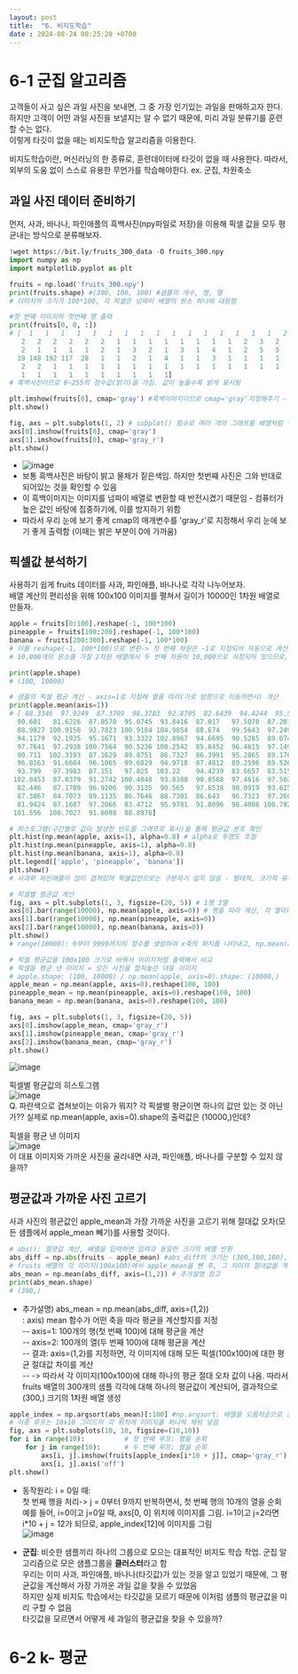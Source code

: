 ```yaml
---
layout: post
title:  "6. 비지도학습"
date : 2024-08-24 00:25:20 +0700 
---
```


# 6-1 군집 알고리즘       
고객들이 사고 싶은 과일 사진을 보내면, 그 중 가장 인기있는 과일을 판매하고자 한다.        
하지만 고객이 어떤 과일 사진을 보낼지는 알 수 없기 때문에, 미리 과일 분류기를 훈련할 수는 없다.        
이렇게 타깃이 없을 때는 비지도학습 알고리즘을 이용한다.        

비지도학습이란, 머신러닝의 한 종류로, 훈련데이터에 타깃이 없을 때 사용한다. 따라서, 외부의 도움 없이 스스로 유용한 무언가를 학습해야한다. ex. 군집, 차원축소       

## 과일 사진 데이터 준비하기       
먼저, 사과, 바나나, 파인애플의 흑백사진(npy파일로 저장)을 이용해 픽셀 값을 모두 평균내는 방식으로 분류해보자.       
``` python 
!wget https://bit.ly/fruits_300_data -O fruits_300.npy
import numpy as np
import matplotlib.pyplot as plt

fruits = np.load('fruits_300.npy')
print(fruits.shape) #(300, 100, 100) #샘플의 개수, 행, 열
# 이미지의 크기가 100*100, 각 픽셀은 넘파이 배열의 원소 하나에 대응함

#첫 번째 이미지의 첫번째 행 출력
print(fruits[0, 0, :])
# [  1   1   1   1   1   1   1   1   1   1   1   1   1   1   1   1   2   1
   2   2   2   2   2   2   1   1   1   1   1   1   1   1   2   3   2   1
   2   1   1   1   1   2   1   3   2   1   3   1   4   1   2   5   5   5
  19 148 192 117  28   1   1   2   1   4   1   1   3   1   1   1   1   1
   2   2   1   1   1   1   1   1   1   1   1   1   1   1   1   1   1   1
   1   1   1   1   1   1   1   1   1   1]
# 흑백사진이므로 0~255의 정수값(밝기)을 가짐. 값이 높을수록 밝게 표시됨

plt.imshow(fruits[0], cmap='gray') #흑백이미지이므로 cmap='gray'지정해주기 - plt.imshow 함수가 이미지 데이터를 시각화할 때 자동으로 색상 맵(color map)을 적용하기 때문
plt.show()

fig, axs = plt.subplots(1, 2) # subplot() 함수로 여러 개의 그래프를 배열처럼 쌓을 수 있음, (1,2): 하나의 행, 2개의 열
axs[0].imshow(fruits[0], cmap='gray')
axs[1].imshow(fruits[0], cmap='gray_r')
plt.show()
```
- ![image](https://github.com/user-attachments/assets/5a5c417a-da48-48b8-b962-75214de9f0eb)       
- 보통 흑백사진은 바탕이 밝고 물체가 짙은색임. 하지만 첫번쨰 사진은 그와 반대로 되어있는 것을 확인할 수 있음       
- 이 흑백이미지는 이미지를 넘파이 배열로 변환할 때 반전시켰기 때문임 - 컴퓨터가 높은 값인 바탕에 집중하기에, 이를 방지하기 위함       
- 따라서 우리 눈에 보기 좋게 cmap의 매개변수를 'gray_r'로 지정해서 우리 눈에 보기 좋게 출력함 (이때는 밝은 부분이 0에 가까움)       

## 픽셀값 분석하기       
사용하기 쉽게 fruits 데이터를 사과, 파인애플, 바나나로 각각 나누어보자.       
배열 계산의 편리성을 위해 100x100 이미지를 펼쳐서 길이가 10000인 1차원 배열로 만들자.       
```python
apple = fruits[0:100].reshape(-1, 100*100)
pineapple = fruits[100:200].reshape(-1, 100*100)
banana = fruits[200:300].reshape(-1, 100*100)
# 이를 reshape(-1, 100*100)으로 변환-> 첫 번째 차원은 -1로 지정되어 자동으로 계산, 두 번째 차원은 10,000으로 고정
# 10,000개의 원소를 가질 2차원 배열에서 두 번째 차원이 10,000으로 지정되어 있으므로, 첫 번째 차원(-1)은 자동으로 100로 계산됨(샘플이 100개 이니까)

print(apple.shape)
# (100, 10000)

# 샘플의 픽셀 평균 계산 - axis=1로 지정해 열을 따라(가로 방향으로 이동하면서) 계산
print(apple.mean(axis=1))
# [ 88.3346  97.9249  87.3709  98.3703  92.8705  82.6439  94.4244  95.5999
  90.681   81.6226  87.0578  95.0745  93.8416  87.017   97.5078  87.2019
  88.9827 100.9158  92.7823 100.9184 104.9854  88.674   99.5643  97.2495
  94.1179  92.1935  95.1671  93.3322 102.8967  94.6695  90.5285  89.0744
  97.7641  97.2938 100.7564  90.5236 100.2542  85.8452  96.4615  97.1492
  90.711  102.3193  87.1629  89.8751  86.7327  86.3991  95.2865  89.1709
  96.8163  91.6604  96.1065  99.6829  94.9718  87.4812  89.2596  89.5268
  93.799   97.3983  87.151   97.825  103.22    94.4239  83.6657  83.5159
 102.8453  87.0379  91.2742 100.4848  93.8388  90.8568  97.4616  97.5022
  82.446   87.1789  96.9206  90.3135  90.565   97.6538  98.0919  93.6252
  87.3867  84.7073  89.1135  86.7646  88.7301  86.643   96.7323  97.2604
  81.9424  87.1687  97.2066  83.4712  95.9781  91.8096  98.4086 100.7823
 101.556  100.7027  91.6098  88.8976]

# 히스토그램(구간별로 값이 발생한 빈도를 그래프로 표시)을 통해 평균값 분포 확인
plt.hist(np.mean(apple, axis=1), alpha=0.8) # alpha로 투명도 조절
plt.hist(np.mean(pineapple, axis=1), alpha=0.8)
plt.hist(np.mean(banana, axis=1), alpha=0.8)
plt.legend(['apple', 'pineapple', 'banana'])
plt.show()
# 사과와 파인애플이 많이 겹쳐있어 픽셀값만으로는 구분하기 쉽지 않음 - 형태적, 크기적 유사성

# 픽셀별 평균값 계산
fig, axs = plt.subplots(1, 3, figsize=(20, 5)) # 1행 3열
axs[0].bar(range(10000), np.mean(apple, axis=0)) # 행을 따라 계산, 각 열마다 평균을 계산함
axs[1].bar(range(10000), np.mean(pineapple, axis=0))
axs[2].bar(range(10000), np.mean(banana, axis=0))
plt.show()
# range(10000): 0부터 9999까지의 정수를 생성하여 x축의 위치를 나타내고, np.mean(apple, axis=0): 각 위치에서의 막대의 높이(y축 값)를 나타냄 - 막대그래프는 각 열의 평균을 시각화

# 픽셀 평균값을 100x100 크기로 바꿔서 이미지처럼 출력해서 비교
# 픽셀을 평균 낸 이미지 = 모든 사진을 합쳐놓은 대표 이미지
# apple.shape: (100, 10000) / np.mean(apple, axis=0).shape: (10000,)
apple_mean = np.mean(apple, axis=0).reshape(100, 100)
pineapple_mean = np.mean(pineapple, axis=0).reshape(100, 100)
banana_mean = np.mean(banana, axis=0).reshape(100, 100)

fig, axs = plt.subplots(1, 3, figsize=(20, 5))
axs[0].imshow(apple_mean, cmap='gray_r')
axs[1].imshow(pineapple_mean, cmap='gray_r')
axs[2].imshow(banana_mean, cmap='gray_r')
plt.show()
```
![image](https://github.com/user-attachments/assets/18bad03f-8a1c-4ad6-bd21-6f08c181adc9)     

픽셀별 평균값의 히스토그램        
![image](https://github.com/user-attachments/assets/11e8b362-e493-4037-8ec5-602f7996707b)    
Q. 파란색으로 겹쳐보이는 이유가 뭐지? 각 픽셀별 평균이면 하나의 값만 있는 것 아닌가?? 실제로 np.mean(apple, axis=0).shape의 출력값은 (10000,)인데?        

픽셀을 평균 낸 이미지        
![image](https://github.com/user-attachments/assets/4f3d7693-e5e0-43e1-852e-a013a5fa0329)        
이 대표 이미지와 가까운 사진을 골라내면 사과, 파인애플, 바나나를 구분할 수 있지 않을까?        

## 평균값과 가까운 사진 고르기        
사과 사진의 평균값인 apple_mean과 가장 가까운 사진을 고르기 위해 절대값 오차(모든 샘플에서 apple_mean 빼기)를 사용할 것이다.      
```python
# abs(): 절댓값 계산, 배열을 입력하면 입력과 동일한 크기의 배열 반환
abs_diff = np.abs(fruits - apple_mean) #abs_diff의 크기는 (300,100,100), apple_mean의 크기는 (100,100)
# fruits 배열의 각 이미지(100x100)에서 apple_mean을 뺀 후, 그 차이의 절대값을 계산
abs_mean = np.mean(abs_diff, axis=(1,2)) # 추가설명 참고
print(abs_mean.shape)
# (300,)
```
- 추가설명) abs_mean = np.mean(abs_diff, axis=(1,2))        
: axis) mean 함수가 어떤 축을 따라 평균을 계산할지를 지정        
-- axis=1: 100개의 행(첫 번째 100)에 대해 평균을 계산        
-- axis=2: 100개의 열(두 번째 100)에 대해 평균을 계산        
-- 결과: axis=(1,2)를 지정하면, 각 이미지에 대해 모든 픽셀(100x100)에 대한 평균 절대값 차이를 계산        
-- -> 따라서 각 이미지(100x100)에 대해 하나의 평균 절대 오차 값이 나옴. 따라서 fruits 배열의 300개의 샘플 각각에 대해 하나의 평균값이 계산되어, 결과적으로 (300,) 크기의 1차원 배열 생성        

```python
apple_index = np.argsort(abs_mean)[:100] #np.argsort: 배열을 오름차순으로 정렬 후 그 인덱스 반환-> apple_mean와 가까운 이미지들이 앞으로
# 이중 루프는 10x10 그리드의 각 위치에 이미지를 하나씩 채워 넣음
fig, axs = plt.subplots(10, 10, figsize=(10,10))
for i in range(10):          # 첫 번째 루프: 행을 순회
    for j in range(10):      # 두 번째 루프: 열을 순회
        axs[i, j].imshow(fruits[apple_index[i*10 + j]], cmap='gray_r')
        axs[i, j].axis('off')
plt.show()
```
- 동작원리: i = 0일 때:        
첫 번째 행을 처리-> j = 0부터 9까지 반복하면서, 첫 번째 행의 10개의 열을 순회        
예를 들어, i=0이고 j=0일 때, axs[0, 0] 위치에 이미지를 그림. i=1이고 j=2라면 i*10 + j = 12가 되므로, apple_index[12]에 이미지를 그림          
![image](https://github.com/user-attachments/assets/2b3629a5-cc00-4b5e-af33-fff51271d9e3)        

- **군집**: 비슷한 샘플끼리 하나의 그룹으로 모으는 대표적인 비지도 학습 작업. 군집 알고리즘으로 모은 샘플그룹을 **클러스터**라고 함               
우리는 이미 사과, 파인애플, 바나나(타깃값)가 있는 것을 알고 있었기 때문에, 그 평균값을 계산해서 가장 가까운 과일 값을 찾을 수 있었음        
하지만 실제 비지도 학습에서는 타깃값을 모르기 때문에 이처럼 샘플의 평균값을 미리 구할 수 없음        
타깃값을 모르면서 어떻게 세 과일의 평균값을 찾을 수 있을까?        

# 6-2 k- 평균



























